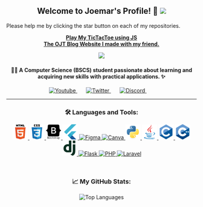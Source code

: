 <h2 align="center">
  Welcome to Joemar's Profile! 🚀
  <img src="https://media.giphy.com/media/hvRJCLFzcasrR4ia7z/giphy.gif" width="28">
</h2>

Please help me by clicking the star button on each of my repositories.

<p align="center">
  <a href="https://mar-tic-tac-toe.onrender.com/">
    <strong>Play My TicTacToe using JS</strong>
  </a>
  
  <br>
  
  <a href="https://adrian-joemar-ojt-blogs.onrender.com/">
    <strong>The OJT Blog Website I made with my friend.</strong>
  </a>
</p>

<!--
<p align="center">
  <a href="https://www.instagram.com/reel/Ct88n93OsqL/?utm_source=ig_web_button_share_sheet&igshid=MzRlODBiNWFlZA== "Motivational Video"">
    <strong>Motivational Video - Watch Here</strong>
  </a>
</p>
--->

<!-- Typing SVG by DenverCoder1 - https://github.com/DenverCoder1/readme-typing-svg -->
<p align="center">
  <a href="https://github.com/DenverCoder1/readme-typing-svg">
    <img src="https://readme-typing-svg.demolab.com?font=Source+Serif+Pro&size=30&duration=3000&pause=1000&color=00DA22&center=true&vCenter=true&width=435&lines=SELECT+*+FROM+'World';+WHERE+'Someone'+LIKE+'%25You%25'">
  </a>
</p>

<h4 align="center">👨‍💻 A Computer Science (BSCS) student passionate about learning and acquiring new skills with practical applications. ✨</h4>

<!-- Social icons section -->
<p align="center">
  <a href="https://www.youtube.com/channel/UC_PvJQ6t_qSA4V5kA8tWFgw">
    <img width="32px" alt="Youtube" title="Youtube" src="https://i.imgur.com/qiXu7b2.png"/>
  </a>
  &#8287;&#8287;&#8287;&#8287;&#8287;
  <a href="https://twitter.com/your-twitter-handle">
    <img width="32px" alt="Twitter" title="Twitter" src="https://i.imgur.com/OXZM1L6.png"/>
  </a>
  &#8287;&#8287;&#8287;&#8287;&#8287;
  <a href="https://discord.gg/your-discord-invite">
    <img width="32px" alt="Discord" title="Dev Pro Tips Discussion & Support Server" src="https://i.imgur.com/OViZO8J.png"/>
  </a>
  &#8287;&#8287;&#8287;&#8287;&#8287;
</p>

<hr/>

<h3 align="center">🛠️ Languages and Tools:</h3>

<p align="center">
  <a href="https://www.w3.org/html/" target="_blank" rel="noreferrer">
    <img src="https://raw.githubusercontent.com/devicons/devicon/master/icons/html5/html5-original-wordmark.svg" alt="HTML5" width="40" height="40"/>
  </a>
  <a href="https://www.w3schools.com/css/" target="_blank" rel="noreferrer">
    <img src="https://raw.githubusercontent.com/devicons/devicon/master/icons/css3/css3-original-wordmark.svg" alt="CSS3" width="40" height="40"/>
  </a>
  <a href="https://getbootstrap.com" target="_blank" rel="noreferrer">
    <img src="https://raw.githubusercontent.com/devicons/devicon/master/icons/bootstrap/bootstrap-plain-wordmark.svg" alt="Bootstrap" width="40" height="40"/>
  </a>
  <a href="https://flutter.dev" target="_blank" rel="noreferrer">
    <img src="https://raw.githubusercontent.com/devicons/devicon/master/icons/flutter/flutter-original.svg" alt="Flutter" width="40" height="40"/>
  </a>
  <a href="https://www.figma.com" target="_blank" rel="noreferrer">
    <img src="https://www.vectorlogo.zone/logos/figma/figma-icon.svg" alt="Figma" width="40" height="40"/>
  </a>
  <a href="https://www.canva.com" target="_blank" rel="noreferrer">
    <img src="https://www.vectorlogo.zone/logos/canva/canva-icon.svg" alt="Canva" width="40" height="40"/>
  </a>
  <a href="https://www.python.org" target="_blank" rel="noreferrer">
    <img src="https://raw.githubusercontent.com/devicons/devicon/master/icons/python/python-original.svg" alt="Python" width="40" height="40"/>
  </a>
  <a href="https://www.java.com" target="_blank" rel="noreferrer">
    <img src="https://raw.githubusercontent.com/devicons/devicon/master/icons/java/java-original.svg" alt="Java" width="40" height="40"/>
  </a>
  <a href="https://www.cprogramming.com/" target="_blank" rel="noreferrer">
    <img src="https://raw.githubusercontent.com/devicons/devicon/master/icons/c/c-original.svg" alt="C" width="40" height="40"/>
  </a>
  <a href="https://www.cplusplus.com/" target="_blank" rel="noreferrer">
    <img src="https://raw.githubusercontent.com/devicons/devicon/master/icons/cplusplus/cplusplus-original.svg" alt="C++" width="40" height="40"/>
  </a>
  <a href="https://www.djangoproject.com/" target="_blank" rel="noreferrer">
    <img src="https://raw.githubusercontent.com/devicons/devicon/master/icons/django/django-plain.svg" alt="Django" width="40" height="40"/>
  </a>
  <a href="https://flask.palletsprojects.com/en/2.1.x/" target="_blank" rel="noreferrer">
    <img src="https://flask.palletsprojects.com/en/2.1.x/_images/flask-logo.png" alt="Flask" width="40" height="40"/>
  </a>
  <a href="https://www.php.net/" target="_blank" rel="noreferrer">
    <img src="https://external-content.duckduckgo.com/iu/?u=https%3A%2F%2Flogos-download.com%2Fwp-content%2Fuploads%2F2016%2F09%2FPHP_logo.png&f=1&nofb=1&ipt=a97eb7a0a314cb6b77908317b211a85622254b39952d5c2aa38fa1dd634debc3&ipo=images" alt="PHP" width="40" height="30"/>
  </a>
  <a href="https://laravel.com/" target="_blank" rel="noreferrer">
    <img src="https://cdn3.iconfinder.com/data/icons/logos-and-brands-adobe/512/194_Laravel-512.png" alt="Laravel" width="40" height="40"/>
  </a>
  <!-- Add more tools here -->
</p>

<p align="center">
  <!-- Add coding memes or images here -->
</p>
  
<br/>

<h3 align="center">📈 My GitHub Stats:</h3>

<p align="center">
  <img src="https://github-readme-stats.vercel.app/api/top-langs/?username=joemar25&theme=nightowl&hide_border=false&include_all_commits=true&count_private=true&layout=compact" alt="Top Languages" />
</p>
